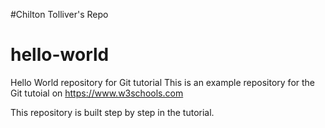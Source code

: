 #Chilton Tolliver's Repo
# hello-world
Hello World repository for Git tutorial
This is an example repository for the Git tutoial on https://www.w3schools.com

This repository is built step by step in the tutorial.
